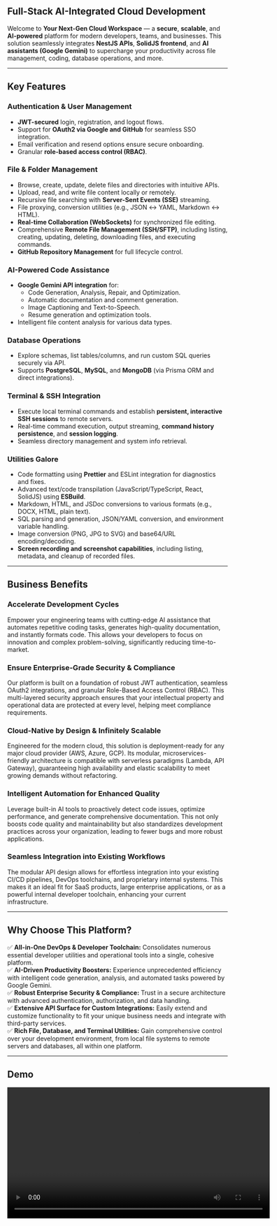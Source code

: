 ## **Full-Stack AI-Integrated Cloud Development**

Welcome to **Your Next-Gen Cloud Workspace** — a **secure**, **scalable**, and **AI-powered** platform for modern developers, teams, and businesses. This solution seamlessly integrates **NestJS APIs**, **SolidJS frontend**, and **AI assistants (Google Gemini)** to supercharge your productivity across file management, coding, database operations, and more.

---

## **Key Features**

### **Authentication & User Management**

- **JWT-secured** login, registration, and logout flows.
- Support for **OAuth2 via Google and GitHub** for seamless SSO integration.
- Email verification and resend options ensure secure onboarding.
- Granular **role-based access control (RBAC)**.

### **File & Folder Management**

- Browse, create, update, delete files and directories with intuitive APIs.
- Upload, read, and write file content locally or remotely.
- Recursive file searching with **Server-Sent Events (SSE)** streaming.
- File proxying, conversion utilities (e.g., JSON ↔ YAML, Markdown ↔ HTML).
- **Real-time Collaboration (WebSockets)** for synchronized file editing.
- Comprehensive **Remote File Management (SSH/SFTP)**, including listing, creating, updating, deleting, downloading files, and executing commands.
- **GitHub Repository Management** for full lifecycle control.

### **AI-Powered Code Assistance**

- **Google Gemini API integration** for:
  - Code Generation, Analysis, Repair, and Optimization.
  - Automatic documentation and comment generation.
  - Image Captioning and Text-to-Speech.
  - Resume generation and optimization tools.
- Intelligent file content analysis for various data types.

### **Database Operations**

- Explore schemas, list tables/columns, and run custom SQL queries securely via API.
- Supports **PostgreSQL**, **MySQL**, and **MongoDB** (via Prisma ORM and direct integrations).

### **Terminal & SSH Integration**

- Execute local terminal commands and establish **persistent, interactive SSH sessions** to remote servers.
- Real-time command execution, output streaming, **command history persistence**, and **session logging**.
- Seamless directory management and system info retrieval.

### **Utilities Galore**

- Code formatting using **Prettier** and ESLint integration for diagnostics and fixes.
- Advanced text/code transpilation (JavaScript/TypeScript, React, SolidJS) using **ESBuild**.
- Markdown, HTML, and JSDoc conversions to various formats (e.g., DOCX, HTML, plain text).
- SQL parsing and generation, JSON/YAML conversion, and environment variable handling.
- Image conversion (PNG, JPG to SVG) and base64/URL encoding/decoding.
- **Screen recording and screenshot capabilities**, including listing, metadata, and cleanup of recorded files.

---

## **Business Benefits**

### **Accelerate Development Cycles**

Empower your engineering teams with cutting-edge AI assistance that automates repetitive coding tasks, generates high-quality documentation, and instantly formats code. This allows your developers to focus on innovation and complex problem-solving, significantly reducing time-to-market.

### **Ensure Enterprise-Grade Security & Compliance**

Our platform is built on a foundation of robust JWT authentication, seamless OAuth2 integrations, and granular Role-Based Access Control (RBAC). This multi-layered security approach ensures that your intellectual property and operational data are protected at every level, helping meet compliance requirements.

### **Cloud-Native by Design & Infinitely Scalable**

Engineered for the modern cloud, this solution is deployment-ready for any major cloud provider (AWS, Azure, GCP). Its modular, microservices-friendly architecture is compatible with serverless paradigms (Lambda, API Gateway), guaranteeing high availability and elastic scalability to meet growing demands without refactoring.

### **Intelligent Automation for Enhanced Quality**

Leverage built-in AI tools to proactively detect code issues, optimize performance, and generate comprehensive documentation. This not only boosts code quality and maintainability but also standardizes development practices across your organization, leading to fewer bugs and more robust applications.

### **Seamless Integration into Existing Workflows**

The modular API design allows for effortless integration into your existing CI/CD pipelines, DevOps toolchains, and proprietary internal systems. This makes it an ideal fit for SaaS products, large enterprise applications, or as a powerful internal developer toolchain, enhancing your current infrastructure.

---

## **Why Choose This Platform?**

✅ **All-in-One DevOps & Developer Toolchain:** Consolidates numerous essential developer utilities and operational tools into a single, cohesive platform.  
✅ **AI-Driven Productivity Boosters:** Experience unprecedented efficiency with intelligent code generation, analysis, and automated tasks powered by Google Gemini.  
✅ **Robust Enterprise Security & Compliance:** Trust in a secure architecture with advanced authentication, authorization, and data handling.  
✅ **Extensive API Surface for Custom Integrations:** Easily extend and customize functionality to fit your unique business needs and integrate with third-party services.  
✅ **Rich File, Database, and Terminal Utilities:** Gain comprehensive control over your development environment, from local file systems to remote servers and databases, all within one platform.

---

## Demo

<video src='demo.webm' controls width='600'>
  Your browser does not support the video tag.
</video>
